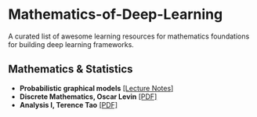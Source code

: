 # Mathematics-of-Deep-Learning
A curated list of awesome learning resources for mathematics foundations for building deep learning frameworks.

## Mathematics & Statistics

- **Probabilistic graphical models** [[Lecture Notes]](https://cedar.buffalo.edu/~srihari/CSE674/) 
- **Discrete Mathematics, Oscar Levin** [[PDF]](http://discrete.openmathbooks.org/pdfs/dmoi-tablet.pdf)
- **Analysis I, Terence Tao** [[PDF]](https://github.com/zixi-liu/Mathematics-of-Deep-Learning/blob/main/Mathematics/Analysis%20I%20Terence%20Tao.pdf)

